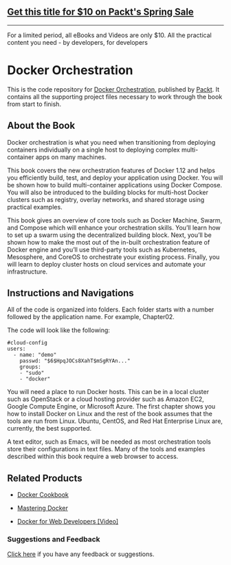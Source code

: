 ## [Get this title for $10 on Packt's Spring Sale](https://www.packt.com/B05979?utm_source=github&utm_medium=packt-github-repo&utm_campaign=spring_10_dollar_2022)
-----
For a limited period, all eBooks and Videos are only $10. All the practical content you need \- by developers, for developers

# Docker Orchestration
This is the code repository for [Docker Orchestration](https://www.packtpub.com/virtualization-and-cloud/docker-orchestration?utm_source=github&utm_medium=repository&utm_campaign=9781787122123), published by [Packt](https://www.packtpub.com/?utm_source=github). It contains all the supporting project files necessary to work through the book from start to finish.

## About the Book
Docker orchestration is what you need when transitioning from deploying containers individually on a single host to deploying complex multi-container apps on many machines.

This book covers the new orchestration features of Docker 1.12 and helps you efficiently build, test, and deploy your application using Docker. You will be shown how to build multi-container applications using Docker Compose. You will also be introduced to the building blocks for multi-host Docker clusters such as registry, overlay networks, and shared storage using practical examples.

This book gives an overview of core tools such as Docker Machine, Swarm, and Compose which will enhance your orchestration skills. You’ll learn how to set up a swarm using the decentralized building block. Next, you’ll be shown how to make the most out of the in-built orchestration feature of Docker engine and you’ll use third-party tools such as Kubernetes, Mesosphere, and CoreOS to orchestrate your existing process. Finally, you will learn to deploy cluster hosts on cloud services and automate your infrastructure.

## Instructions and Navigations
All of the code is organized into folders. Each folder starts with a number followed by the application name. For example, Chapter02.



The code will look like the following:
```
#cloud-config 
users: 
  - name: "demo" 
    passwd: "$6$HpqJOCs8XahT$mSgRYAn..." 
    groups: 
    - "sudo" 
    - "docker"
```

You will need a place to run Docker hosts. This can be in a local cluster such as OpenStack or a cloud hosting provider such as Amazon EC2, Google Compute Engine, or Microsoft Azure. The first chapter shows you how to install Docker on Linux and the rest of the book assumes that the tools are run from Linux. Ubuntu, CentOS, and Red Hat Enterprise Linux are, currently, the best supported.

A text editor, such as Emacs, will be needed as most orchestration tools store their configurations in text files. Many of the tools and examples described within this book require a web browser to access.

## Related Products
* [Docker Cookbook](https://www.packtpub.com/virtualization-and-cloud/docker-cookbook?utm_source=github&utm_medium=repository&utm_campaign=9781783984862)

* [Mastering Docker](https://www.packtpub.com/virtualization-and-cloud/mastering-docker?utm_source=github&utm_medium=repository&utm_campaign=9781785287039)

* [Docker for Web Developers [Video]](https://www.packtpub.com/virtualization-and-cloud/docker-web-developers-video?utm_source=github&utm_medium=repository&utm_campaign=9781784390679)
### Suggestions and Feedback
[Click here](https://docs.google.com/forms/d/e/1FAIpQLSe5qwunkGf6PUvzPirPDtuy1Du5Rlzew23UBp2S-P3wB-GcwQ/viewform) if you have any feedback or suggestions.
